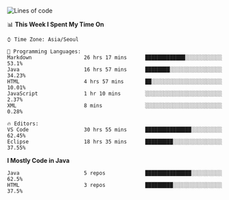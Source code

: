 <!--START_SECTION:waka-->
![Lines of code](https://img.shields.io/badge/From%20Hello%20World%20I%27ve%20Written-294699%20lines%20of%20code-blue)

📊 **This Week I Spent My Time On** 

```text
⌚︎ Time Zone: Asia/Seoul

💬 Programming Languages: 
Markdown                 26 hrs 17 mins      █████████████░░░░░░░░░░░░   53.1% 
Java                     16 hrs 57 mins      ████████░░░░░░░░░░░░░░░░░   34.23% 
HTML                     4 hrs 57 mins       ██░░░░░░░░░░░░░░░░░░░░░░░   10.01% 
JavaScript               1 hr 10 mins        ░░░░░░░░░░░░░░░░░░░░░░░░░   2.37% 
XML                      8 mins              ░░░░░░░░░░░░░░░░░░░░░░░░░   0.28%

🔥 Editors: 
VS Code                  30 hrs 55 mins      ███████████████░░░░░░░░░░   62.45% 
Eclipse                  18 hrs 35 mins      █████████░░░░░░░░░░░░░░░░   37.55%

```

**I Mostly Code in Java** 

```text
Java                     5 repos             ███████████████░░░░░░░░░░   62.5% 
HTML                     3 repos             █████████░░░░░░░░░░░░░░░░   37.5%

```



<!--END_SECTION:waka-->
<!--
**cgkim449/cgkim449** is a ✨ _special_ ✨ repository because its `README.md` (this file) appears on your GitHub profile.

Here are some ideas to get you started:

- 🔭 I’m currently working on ...
- 🌱 I’m currently learning ...
- 👯 I’m looking to collaborate on ...
- 🤔 I’m looking for help with ...
- 💬 Ask me about ...
- 📫 How to reach me: ...
- 😄 Pronouns: ...
- ⚡ Fun fact: ...
-->
